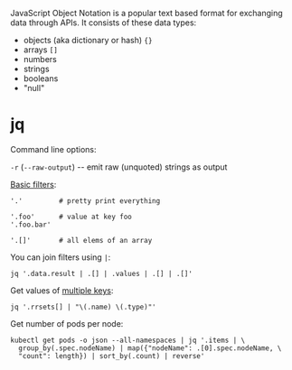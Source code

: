 JavaScript Object Notation is a popular text based format for exchanging data through APIs. It consists of these data types:

* objects (aka dictionary or hash) `{}`
* arrays `[]`
* numbers
* strings
* booleans
* "null"

# jq

Command line options:

`-r` (`--raw-output`) -- emit raw (unquoted) strings as output

[Basic filters](https://stedolan.github.io/jq/manual/#Basicfilters):

```
'.'         # pretty print everything

'.foo'      # value at key foo
'.foo.bar'

'.[]'       # all elems of an array
```

You can join filters using `|`:

```
jq '.data.result | .[] | .values | .[] | .[]'
```

Get values of [multiple keys](https://stackoverflow.com/questions/28164849/using-jq-to-parse-and-display-multiple-fields-in-a-json-serially):

```
jq '.rrsets[] | "\(.name) \(.type)"'
```

Get number of pods per node:

```
kubectl get pods -o json --all-namespaces | jq '.items | \
  group_by(.spec.nodeName) | map({"nodeName": .[0].spec.nodeName, \
  "count": length}) | sort_by(.count) | reverse'
```
